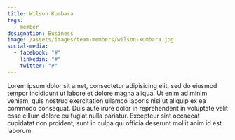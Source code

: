 ```yaml
---
title: Wilson Kumbara
tags:
  - member
designation: Business
image: /assets/images/team-members/wilson-kumbara.jpg
social-media:
  - facebook: "#"
    linkedin: "#"
    twitter: "#"
---
```



Lorem ipsum dolor sit amet, consectetur adipisicing elit, sed do eiusmod tempor incididunt ut labore et dolore magna aliqua. Ut enim ad minim veniam, quis nostrud exercitation ullamco laboris nisi ut aliquip ex ea commodo consequat. Duis aute irure dolor in reprehenderit in voluptate velit esse cillum dolore eu fugiat nulla pariatur. Excepteur sint occaecat cupidatat non proident, sunt in culpa qui officia deserunt mollit anim id est laborum.
